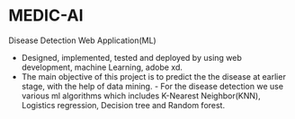 # MEDIC-AI
Disease Detection Web Application(ML)
- Designed, implemented, tested and deployed by using web development, machine Learning, adobe xd. 
- The main objective of this project is to predict the the disease at earlier stage, with the help of data mining. - For the disease detection we use various ml algorithms which includes K-Nearest Neighbor(KNN), Logistics regression, Decision tree and Random forest.
